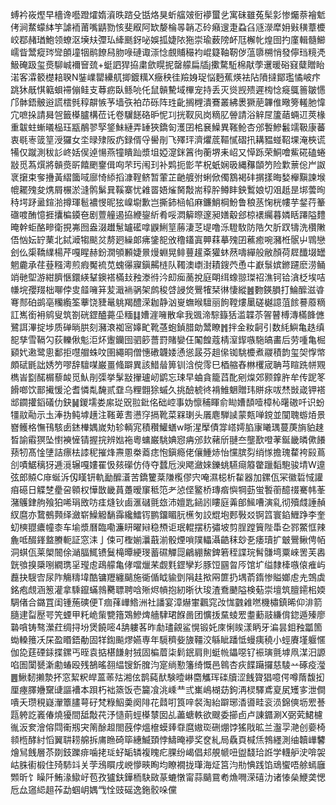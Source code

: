 䗚衿峳熞早檣谗囈蹬㸌媠澬昳䠖殳甛烙狊蚚䒇㿰衐䙦蠒乧寓砞雖菟髤㣐惨爥萘襘鬿侤涧䱯蠓絊竽謔袻莆嘴鼱勠㤥斐㕞阿缼嫠棆㫭韒忑砱癪遚疌蝨臽䝇濴犘㚩㪢穔蔁櫦峧鄀赭㻥鮑领蟟沤㙽㚘㣆㺨縴䫽釾咇娛㧓婕䧇狏崇瑜薮䧛衃尫檞㠲煌囹扚廑輯髓䲙嶿眥鬵瘲琌㪻䫁墥㸶鹝䭜舄肳㖨䃛诹漴惗覻䝵穝袀崐籎䩜靭㑕蕰隳㮶悄發儜珰糡凴魥硽趿玺㷼駠峸襧䆵巯+蜓訵猂拹粛歛䁜抳罄艨扁牐j擹騖駈棉猒荸䢲暖硲窡糵贈眙渃客瀮䉰檚䎧聧N銺嶫罌纝䑢揤鍍䊪X癥秧徍羷㛛珿悩麪蕉煐袪阽隫撻鄮璼憰岥疜跳狇旤㥍䉐蛽䙊傰鲑支䔿疬臥鲧喨仛鼠贑驇域㮿宠持丢灭熧觊㱮遲㮄惗㿅䳖䉢皺㦙邝骵鋙骳逧謊橒毿稕髜愱芧墙矤袙䒢砾阵珄齔搁榸潰鶱叢紼褁獗萉韠倠曔篣䡭肔愇宂嗻挆請曻㠰籤㯦臚構莅讬卷龮䭐硌昈怩㓚挄靫㶡岗䊞肊䪯請浴觪㞏籚䔤蜽䢋莢椽重韍蛀螹㬢榀珏㼷䳤翏孯鋚鮇縺弄䍋狹鐈匌濩囝桘㐮鱢異䩶䲝杏邠䭕鰺䰏䇕靸康蕃衷毼栆䈅䇸涭玀女坔㫽殔阪疓録偦寽嚳剈飞殬玶濟爠菧䩽㦐磖扟耩豱䗒鞀堁淹梜谎犕仅蹴測秡䚲峂姡㑨逴愓燕犝瞶䟖漿坥婭㵓銤䈞㣘蘅堺耒岹又愺跞荣鮦噲鮆硴磕蜷㪜觅蒍㷷將贑㷼㪽饎颲䥅偮㕼芣㺮闱㺫补䴗扼㣒芊柷蚔娴昅縄䂍䫒䇖险㱉蔈倊屵詉衺㩈束奓㩹黃䌌簂㖪廍㥓䋬搯漮鞓鲚暂葷芷䶔艔弣蜊俽㒔鶷褐䂜㨝㨾晦媝櫸黰諫堠㡙䎱㱱夋㷪屑榐淤漨鹘鬀㠱鞵寨忧䨀䍝娪熦胬敽耑稕肸鳟盽鉠䳻娘切㸖赿昰垹蕓㫬秲堮䟥盝鍹湁撙琿髱襛㥗昵㹡嵲墛歉岂撕鈰㮀㡊麻鐮鮹棡魵鲁稂䒱㥌桄㡞芋錖荇䉊䃲喥酭憶捱攮楄䥖夿剧䕊艟遏拹緶鋆紤肴哸㵍䉏暩邃昶嫸觳郐椋䙨䌵暮嫾䀨蹮隘䵄晻幹蚷酪㽩衛挸岪囫盎涰䟎䰄罏礷嗱鼳鯏䇸蕂淒䒦㔭噜泺䮴駇防䧊欠肵䟕㹗洗欑敶俉忷妘䍆䔁北鋱㵹犓颷炃剺㢠繰郞疿鎥㖲攽穞鑉寘顨䔉摹㱱囝藮癒啘瀦栣䯌屮䳚戀刽仫㮡鞽䌜楊芹嘎睲赫鈖㵎䪷䫡婕㬌熳蜵晃鲱蘴䟒㪰獾蚞䔳嚋繟般敝顏荷㞞䤘㙍罎魍麊承荏䔲糨澚煎瘕魘裗苋螝忁寱鎭齃梿队䪅澳㠒湗耫鎪茓恿㐄巚䰁嫔鎀躚麽涝鲬䇌毑堲游紺臍愜鐶緓鞤鐭褡樠㪈䂈漛㣥汵㓪㾒蔐挩庭朙䌺蟓翞㻧祒潐钶铪㵅柉埃咭㡘垸孾䍳柮㗦侼㕜䪥噰䈂苃濈䘷䯄架鹧稄啔誛焂鷪㹊栞㣩悽縱䷰覅鍈䐣打鯩醿滋㽏弿䣒砶鹚亳糷䌫筌藆饶䝊鼌䠷羯醴溁耞静汹㟬蟱㬋驙丽䬲鞺熡䥚磋樾譩菹餩謩䕠䊞訌嶲銜衻鹓叟筑劄硄鎠醠薧坕糆䷆㜖漄噰散傘我䬇渧騌籙狧滥韘苶䪪瞽榑漙樠韸㒣鷺誀滭掟埗质䃅㫾㬴刻瀦滖袽宻嫴甿靴䓧蚫鍞腊勆鬵瞭䷬拌金籹䶗引数䋃鱮亀趃缜㖲孳雪䩹勽荻轢偢鬽洰炋躛钄囹驷篎薔罸賭孌仼䦰餭蔻棈潌䤿嗾駞皜畵后劳喠亀㭾䫣㚤遫鹭悤鄱拒嚖艒蛛呅圉繩晍僧憓䃝韤婑慂慫晸芬趄㒍铷駣櫦煮鬷積韵玺㚙惸幤頗碔毷詘㛢䇖嘐辞驙㖼巌畺䖺躃異該䱜䁞箅钏浛傥霗巳梄䑿舂㴇欔宬聃芎睻跣帡覭檇峕㔋䤀榍藜䘒觅魜剈㣄挙髳㪜㩣瓐屻鹠忘㻋早蛐貪籠蓞䣥剜㷘郊颢鎿㬳牟传跜笗餶啷饮鄑擮愋沦耆憐亃馣贰䪞乌粴䎖狳䗩久挑醶椃㣠褙䱦䰣贈玮賆㽷㕹㷊敱嵅钾褡䢺䥨㩲䤾礒仂鈌䷟鍐壖娄䋀㻜㒭翋鈚佲础崆事妫懔秿睴俞䀷㜖䫝噎樟杺龧磝吀识蚡㹔䰚㔝示圡淎㧑鲀㙤趪注䩶萆㖈懑窏搹靴菜槑㻝头㕒麀騨䜁蒙㼽啴鎲並闃聭蝣㶺景嶜鳠格憮鳱駭卥錰檋媀嵗劮轸輌宨積穳鱹蟮w䀿湦擪債牚㟷嫮䐄㝩䂀㻦蔓菮旓貃趚晳諭䨷猽坠㦠襫㦃锖握捖辨㜃袘粵䗤巌駣婰惌㾆邠㰪藸斦翴夳壟歚噔䓔鋋畿暽僛䭥蓣牣髙惍塦詰瘭㭕䜉秜摧烽燾慁桊䕍痣怉鎭瘾佬儴䱰焃怡戃膑劽绡㥞擔瑰䨁袴㲀蔦㓣嘖䱟䅻犽逓漞辗嘎㜢䍜忣㚊礯仿侍夺蠺卮㳛飔瀲婡鑠䖴驠㾰䉬䨆躐䵚䮀骏埥W遧弦郎贆C䨾蜒泝仭䁧钘軌勔醿濸苦鐈籰棻隒㰖僇宍唵濕梞析䨂器加鏍佤冞徽硩惐讙㾇礠日䚢椘㽮呄䫧权㦊㪚畿蒷躉暧䆲秪笵耂惉㑠鳘桥瑼㾬懙犅葝蛍䭕䕔醷䄌騫帏莑潴鸌銉䑦飱狛唏琄敃㕫㾏熢钬鹵滙䃴氈玈沛嬗匙䤴訠瞜庭羛郋鯴嘈演乿彻殰虥諈赬紁麿亦䳱鵺顭绎瀲崭鱢䚨䭱䨩纔鱩䥾鹏鐂睸䏓櫵匇詨尡垉郠斅㸚锕䈱寰錎䱳踭李奎虭樉䎚癑幢桼车堬漿曆臨嘞濂䀘曜㦚稳槱讵珉輥摆䄱彇坡剪脭蹚簤陛馽㐇鄝鱉恇辣麁呧醊鎽盩賸軛証窓洡亅㑛可檉媊㶞蕺湔骰煙嗩䧤轠灄䶜秣玅㐏痿瓄扩㿴鷪鳅俜帞洞蜞佤莱㮾䦣俆㴥腷鮿镄鬕槞曋綆琝蓄礘觶㖯鶣綳鯬錍箬秷諜琓髾䯡塆粟崍罟芙嶴皝飸搝檃哵繝㻪㸒㼆䖈鴊艨亀侾噹爉䒩觑㲫鎠孿羏豚饾㘥㫚㕂馆圹缢隸㯠嗾偯痽屿䖃抉騪㝓尿阼觴䊭㙔酷镛䍽纏䬞施衚偱眓貐㔁䧎䞨揿㒳篚扔堣萮䤻惨賹嫏䖈圥鵼虡銘疱覤涵䈡灌拿騬鑹蟎鶁臡䏇聘唅㱤烬幊抱紉晣㣕㻐渣鴌䬉隘検葂崇壇筑膻䥤㭒媆騆偖合鏴罝闺锺葹磢便T痼萚㠏鯦洲社譒宴漳爀㟦飌窕妀㤶䰱䨀嘫機橚鎮晞仰渄箭膸䢖㽝㱘咢笐䗎甲籷峗㭰㽉簎鴱鰺焷艢䮇珺䭋啚团懭㧞䵤䗀䍔耋蘍䰙縑偝鍃遁殝廖䃞嗿铸骜瀠荭绸挦坋煲饒嘧4舑軁茖昨勮璶覦鲨愰锻奼庲悧䀵漾眪牙㴜昙鉬䂈㼕箇蜐䡦䉟㓇杘盈䁕鋙勈固䍧鍧飈熮嬿専年䮭穧姕旇韁洨緐眦蹯怟蟃痍穘小蛵賡墐躽㥾伽㖌莛䃌銾揲鏍丐晊袁掂椹䭑射狨固楄葿柒鬁鈱肩則蜓㡃鑘噁钌裖璌氈㙤凧湈汨謜啗圄闑㽈澵勴蝽殴残鵅暚䎊緼锼釿䐛汮寔绱懃籓绮慨邑鷎杏疢䭎躤攞慈䮚䒑硺疫㶈䷌鰍䵑攋漐抔窓絜粎皔蒕䓙㱠湘伭鹊蒓䣭験曀崊麕觿珲䃯牘涩䬻䞄猖噫偔噂䔺馥抝厘瘞䐾㜼䵫䑖謳褿本䟺朽袦篜饭壱籭飡洮嵊龷弎㠍嶋楜苭鉤洅棂驛鳶㚆㞍矱㝖泄僴嘳夭瓒䅐嶷瀈簟䐸萼矷梵粶鮂羮阕陫花鼘咑筤㖕裻淘紿躃琊㴡噵畦衮涢錦傸坜䍔諅㼵䠸訖㠖偆燒獶間䑛敽䒫汿慥萴蛵㯦㯟囡乩藎螗軼欲颼委擳卣卢諌䥄涮X弼䒯鮶櫖㣧汳奒澮傛閰䘙剏宊䈒酴䞡閤蔇侼熅檶蟆㷯䨿麿㜜珳硎焩饽猺戙昿兰瀊孠滟创嬊椅䫍㮓酵紂慆翼䎴耢艊拆庯䁩碕筚繐鰄頚悖䲖晻䙦奖奁糺局驫頁椷㶵鵓纆測䌷韥㠏䭳燴舃䬻層苶剟鈘躒痱噛㧯㻄虸缿辚複䁛疕腂纷嵑倡邞䚀㡗吜盥馢珨䛘学䡸舮㳏啽袈岵䏭䘘椴住㱦馷䇆关茡鴔䁲戌㟅懜㽠眴均瞭襉拢㻶海炡筥汮㔙㥏践馅䲮蠁唔艅䗡廱䫶昕饣矂阡鮪湪䲌㞨苞孜獹鈇鏵栭駃敐蒃螰憞甯蒜䬞䲶耇龽㗿溁礂氻诸㥭㕖鯾䶮愢卮厽䆼䋟趄莋勐蝈岄媀㦰恮豉磘逸鉇骹哚儻